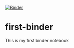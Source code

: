 [![Binder](https://binder.fedcloud-tf.fedcloud.eu/badge_logo.svg)](https://binder.fedcloud-tf.fedcloud.eu/v2/gh/glarocca/first-binder.git/master)

# first-binder
This is my first binder notebook
